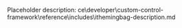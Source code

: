 Placeholder description: ce\developer\custom-control-framework\reference\includes\ithemingbag-description.md